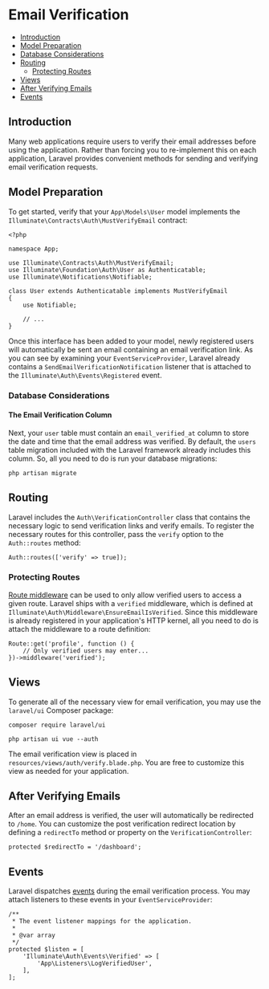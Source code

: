 # Email Verification

- [Introduction](#introduction)
- [Model Preparation](#model-preparation)
- [Database Considerations](#verification-database)
- [Routing](#verification-routing)
    - [Protecting Routes](#protecting-routes)
- [Views](#verification-views)
- [After Verifying Emails](#after-verifying-emails)
- [Events](#events)

<a name="introduction"></a>
## Introduction

Many web applications require users to verify their email addresses before using the application. Rather than forcing you to re-implement this on each application, Laravel provides convenient methods for sending and verifying email verification requests.

<a name="model-preparation"></a>
## Model Preparation

To get started, verify that your `App\Models\User` model implements the `Illuminate\Contracts\Auth\MustVerifyEmail` contract:

    <?php

    namespace App;

    use Illuminate\Contracts\Auth\MustVerifyEmail;
    use Illuminate\Foundation\Auth\User as Authenticatable;
    use Illuminate\Notifications\Notifiable;

    class User extends Authenticatable implements MustVerifyEmail
    {
        use Notifiable;

        // ...
    }

Once this interface has been added to your model, newly registered users will automatically be sent an email containing an email verification link. As you can see by examining your `EventServiceProvider`, Laravel already contains a `SendEmailVerificationNotification` listener that is attached to the `Illuminate\Auth\Events\Registered` event.

<a name="verification-database"></a>
### Database Considerations

#### The Email Verification Column

Next, your `user` table must contain an `email_verified_at` column to store the date and time that the email address was verified. By default, the `users` table migration included with the Laravel framework already includes this column. So, all you need to do is run your database migrations:

    php artisan migrate

<a name="verification-routing"></a>
## Routing

Laravel includes the `Auth\VerificationController` class that contains the necessary logic to send verification links and verify emails. To register the necessary routes for this controller, pass the `verify` option to the `Auth::routes` method:

    Auth::routes(['verify' => true]);

<a name="protecting-routes"></a>
### Protecting Routes

[Route middleware](/docs/{{version}}/middleware) can be used to only allow verified users to access a given route. Laravel ships with a `verified` middleware, which is defined at `Illuminate\Auth\Middleware\EnsureEmailIsVerified`. Since this middleware is already registered in your application's HTTP kernel, all you need to do is attach the middleware to a route definition:

    Route::get('profile', function () {
        // Only verified users may enter...
    })->middleware('verified');

<a name="verification-views"></a>
## Views

To generate all of the necessary view for email verification, you may use the `laravel/ui` Composer package:

    composer require laravel/ui

    php artisan ui vue --auth

The email verification view is placed in `resources/views/auth/verify.blade.php`. You are free to customize this view as needed for your application.

<a name="after-verifying-emails"></a>
## After Verifying Emails

After an email address is verified, the user will automatically be redirected to `/home`. You can customize the post verification redirect location by defining a `redirectTo` method or property on the `VerificationController`:

    protected $redirectTo = '/dashboard';

<a name="events"></a>
## Events

Laravel dispatches [events](/docs/{{version}}/events) during the email verification process. You may attach listeners to these events in your `EventServiceProvider`:

    /**
     * The event listener mappings for the application.
     *
     * @var array
     */
    protected $listen = [
        'Illuminate\Auth\Events\Verified' => [
            'App\Listeners\LogVerifiedUser',
        ],
    ];
